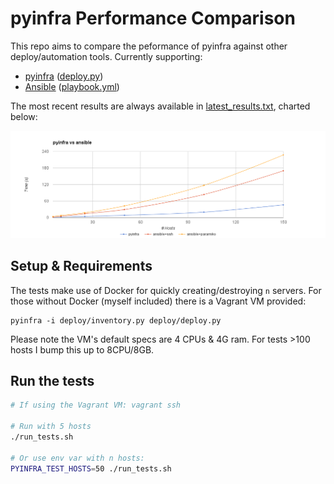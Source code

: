# pyinfra Performance Comparison

This repo aims to compare the peformance of pyinfra against other deploy/automation tools. Currently supporting:

+ [pyinfra](https://github.com/Fizzadar/pyinfra) ([deploy.py](./tests/deploy/deploy.py))
+ [Ansible](https://github.com/ansible/ansible) ([playbook.yml](./tests/playbook/playbook.yml))

The most recent results are always available in [latest_results.txt](./latest_results.txt), charted below:

![pyinfra vs Ansible performance comparison](chart.png)


## Setup & Requirements

The tests make use of Docker for quickly creating/destroying `n` servers. For those without Docker (myself included) there is a Vagrant VM provided:

```
pyinfra -i deploy/inventory.py deploy/deploy.py
```

Please note the VM's default specs are 4 CPUs & 4G ram. For tests >100 hosts I bump this up to 8CPU/8GB.


## Run the tests

```sh
# If using the Vagrant VM: vagrant ssh

# Run with 5 hosts
./run_tests.sh

# Or use env var with n hosts:
PYINFRA_TEST_HOSTS=50 ./run_tests.sh
```
